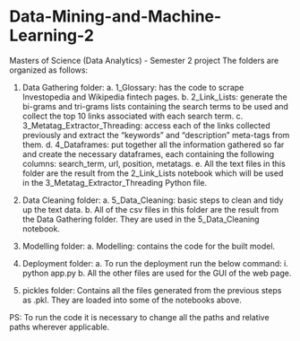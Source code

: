 # Data-Mining-and-Machine-Learning-2
Masters of Science (Data Analytics) - Semester 2 project
The folders are organized as follows:

1.	Data Gathering folder:
    a.	1_Glossary: has the code to scrape Investopedia and Wikipedia fintech pages.
    b.	2_Link_Lists: generate the bi-grams and tri-grams lists containing the search terms to be used and collect the top 10 links associated with each search term.
    c.	3_Metatag_Extractor_Threading: access each of the links collected previously and extract the “keywords” and “description” meta-tags from them.
    d.	4_Dataframes: put together all the information gathered so far and create the necessary dataframes, each containing the following columns: search_term, url, position, metatags.
    e.	All the text files in this folder are the result from the 2_Link_Lists notebook which will be used in the 3_Metatag_Extractor_Threading Python file.

2.	 Data Cleaning folder:
    a.	5_Data_Cleaning: basic steps to clean and tidy up the text data.
    b.	All of the csv files in this folder are the result from the Data Gathering folder. They are used in the 5_Data_Cleaning  notebook.

3.	Modelling folder:
    a.	Modelling: contains the code for the built model.

4.	Deployment folder:
    a.	To run the deployment run the below command:
        i.	python app.py
    b.	All the other files are used for the GUI of the web page.

5. pickles folder:
    Contains all the files generated from the previous steps as .pkl. They are loaded into some of the notebooks above.

PS: To run the code it is necessary to change all the paths and relative paths wherever applicable.
